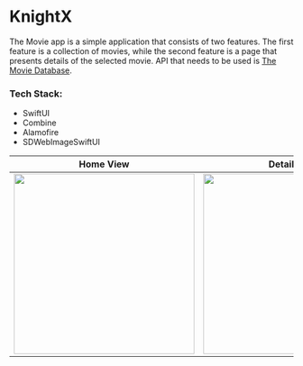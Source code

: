 # KnightX

The Movie app is a simple application that consists of two features. The first feature is a collection of
movies, while the second feature is a page that presents details of the selected movie.
API that needs to be used is [The Movie Database](https://developers.themoviedb.org/3/getting-started/introduction).


### Tech Stack:
- SwiftUI
- Combine
- Alamofire
- SDWebImageSwiftUI

Home View   | Detail View
--------------------- | ---------------------
<img src="https://user-images.githubusercontent.com/49038614/195209226-b2001c31-2acb-44a9-abed-23f1b1442525.png" width="320"> | <img src="https://user-images.githubusercontent.com/49038614/195209133-faadfaf0-221b-4d3a-b349-849c14eb967a.png" width="320">

